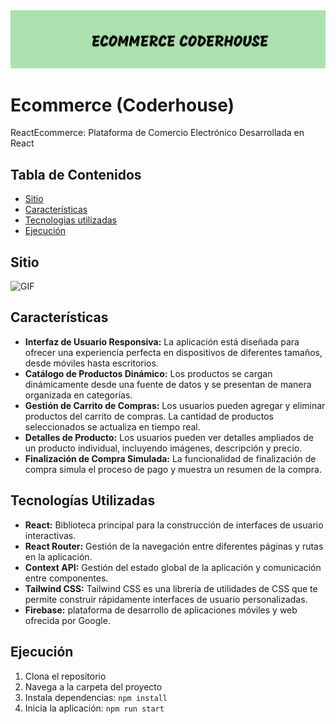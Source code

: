 <img src="./public/assets/img/header.png">

# Ecommerce (Coderhouse)

ReactEcommerce: Plataforma de Comercio Electrónico Desarrollada en React

## Tabla de Contenidos

- [Sitio](#sitio)
- [Características](#características)
- [Tecnologias utilizadas](#tecnologiasutilizadas)
- [Ejecución](#ejecucion)

## Sitio

![GIF]("./public/assets/gifapp.gif")

## Características

- **Interfaz de Usuario Responsiva:** La aplicación está diseñada para ofrecer una experiencia perfecta en dispositivos de diferentes tamaños, desde móviles hasta escritorios.
- **Catálogo de Productos Dinámico:** Los productos se cargan dinámicamente desde una fuente de datos y se presentan de manera organizada en categorías.
- **Gestión de Carrito de Compras:** Los usuarios pueden agregar y eliminar productos del carrito de compras. La cantidad de productos seleccionados se actualiza en tiempo real.
- **Detalles de Producto:** Los usuarios pueden ver detalles ampliados de un producto individual, incluyendo imágenes, descripción y precio.
- **Finalización de Compra Simulada:** La funcionalidad de finalización de compra simula el proceso de pago y muestra un resumen de la compra.

## Tecnologías Utilizadas

- **React:** Biblioteca principal para la construcción de interfaces de usuario interactivas.
- **React Router:** Gestión de la navegación entre diferentes páginas y rutas en la aplicación.
- **Context API:** Gestión del estado global de la aplicación y comunicación entre componentes.
- **Tailwind CSS:** Tailwind CSS es una librería de utilidades de CSS que te permite construir rápidamente interfaces de usuario personalizadas.
- **Firebase:** plataforma de desarrollo de aplicaciones móviles y web ofrecida por Google.

## Ejecución

1. Clona el repositorio
2. Navega a la carpeta del proyecto
3. Instala dependencias: `npm install`
4. Inicia la aplicación: `npm run start`
